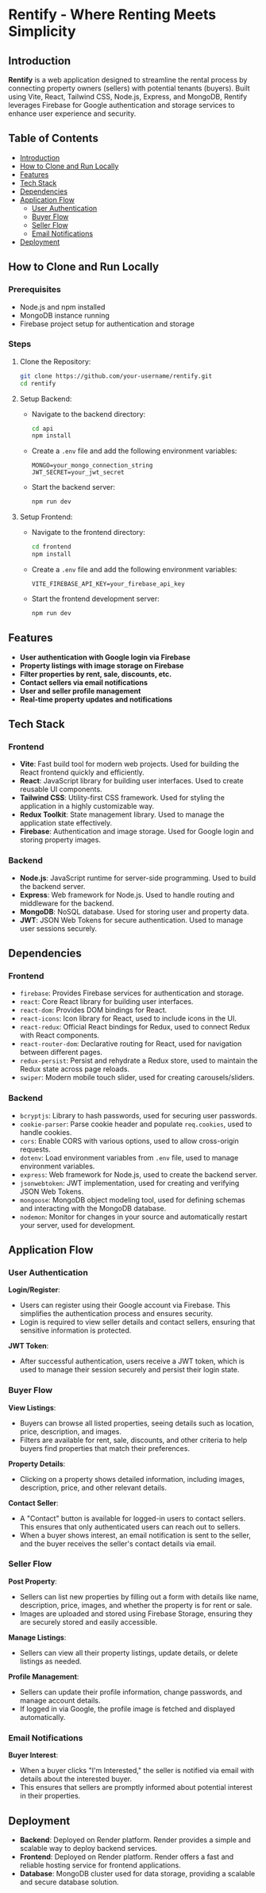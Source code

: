# Rentify - Where Renting Meets Simplicity

## Introduction

**Rentify** is a web application designed to streamline the rental process by connecting property owners (sellers) with potential tenants (buyers). Built using Vite, React, Tailwind CSS, Node.js, Express, and MongoDB, Rentify leverages Firebase for Google authentication and storage services to enhance user experience and security.

## Table of Contents

- [Introduction](#introduction)
- [How to Clone and Run Locally](#how-to-clone-and-run-locally)
- [Features](#features)
- [Tech Stack](#tech-stack)
- [Dependencies](#dependencies)
- [Application Flow](#application-flow)
  - [User Authentication](#user-authentication)
  - [Buyer Flow](#buyer-flow)
  - [Seller Flow](#seller-flow)
  - [Email Notifications](#email-notifications)
- [Deployment](#deployment)

## How to Clone and Run Locally

### Prerequisites

- Node.js and npm installed
- MongoDB instance running
- Firebase project setup for authentication and storage

### Steps

1. Clone the Repository:
    ```bash
    git clone https://github.com/your-username/rentify.git
    cd rentify
    ```

2. Setup Backend:
    - Navigate to the backend directory:
      ```bash
      cd api
      npm install
      ```
    - Create a `.env` file and add the following environment variables:
      ```
      MONGO=your_mongo_connection_string
      JWT_SECRET=your_jwt_secret
      ```
    - Start the backend server:
      ```bash
      npm run dev
      ```

3. Setup Frontend:
    - Navigate to the frontend directory:
      ```bash
      cd frontend
      npm install
      ```
    - Create a `.env` file and add the following environment variables:
      ```
      VITE_FIREBASE_API_KEY=your_firebase_api_key
      ```
    - Start the frontend development server:
      ```bash
      npm run dev
      ```

## Features

- **User authentication with Google login via Firebase**
- **Property listings with image storage on Firebase**
- **Filter properties by rent, sale, discounts, etc.**
- **Contact sellers via email notifications**
- **User and seller profile management**
- **Real-time property updates and notifications**

## Tech Stack

### Frontend

- **Vite**: Fast build tool for modern web projects. Used for building the React frontend quickly and efficiently.
- **React**: JavaScript library for building user interfaces. Used to create reusable UI components.
- **Tailwind CSS**: Utility-first CSS framework. Used for styling the application in a highly customizable way.
- **Redux Toolkit**: State management library. Used to manage the application state effectively.
- **Firebase**: Authentication and image storage. Used for Google login and storing property images.

### Backend

- **Node.js**: JavaScript runtime for server-side programming. Used to build the backend server.
- **Express**: Web framework for Node.js. Used to handle routing and middleware for the backend.
- **MongoDB**: NoSQL database. Used for storing user and property data.
- **JWT**: JSON Web Tokens for secure authentication. Used to manage user sessions securely.

## Dependencies

### Frontend

- `firebase`: Provides Firebase services for authentication and storage.
- `react`: Core React library for building user interfaces.
- `react-dom`: Provides DOM bindings for React.
- `react-icons`: Icon library for React, used to include icons in the UI.
- `react-redux`: Official React bindings for Redux, used to connect Redux with React components.
- `react-router-dom`: Declarative routing for React, used for navigation between different pages.
- `redux-persist`: Persist and rehydrate a Redux store, used to maintain the Redux state across page reloads.
- `swiper`: Modern mobile touch slider, used for creating carousels/sliders.

### Backend

- `bcryptjs`: Library to hash passwords, used for securing user passwords.
- `cookie-parser`: Parse cookie header and populate `req.cookies`, used to handle cookies.
- `cors`: Enable CORS with various options, used to allow cross-origin requests.
- `dotenv`: Load environment variables from `.env` file, used to manage environment variables.
- `express`: Web framework for Node.js, used to create the backend server.
- `jsonwebtoken`: JWT implementation, used for creating and verifying JSON Web Tokens.
- `mongoose`: MongoDB object modeling tool, used for defining schemas and interacting with the MongoDB database.
- `nodemon`: Monitor for changes in your source and automatically restart your server, used for development.

## Application Flow

### User Authentication

**Login/Register**:
- Users can register using their Google account via Firebase. This simplifies the authentication process and ensures security.
- Login is required to view seller details and contact sellers, ensuring that sensitive information is protected.

**JWT Token**:
- After successful authentication, users receive a JWT token, which is used to manage their session securely and persist their login state.

### Buyer Flow

**View Listings**:
- Buyers can browse all listed properties, seeing details such as location, price, description, and images.
- Filters are available for rent, sale, discounts, and other criteria to help buyers find properties that match their preferences.

**Property Details**:
- Clicking on a property shows detailed information, including images, description, price, and other relevant details.

**Contact Seller**:
- A "Contact" button is available for logged-in users to contact sellers. This ensures that only authenticated users can reach out to sellers.
- When a buyer shows interest, an email notification is sent to the seller, and the buyer receives the seller's contact details via email.

### Seller Flow

**Post Property**:
- Sellers can list new properties by filling out a form with details like name, description, price, images, and whether the property is for rent or sale.
- Images are uploaded and stored using Firebase Storage, ensuring they are securely stored and easily accessible.

**Manage Listings**:
- Sellers can view all their property listings, update details, or delete listings as needed.

**Profile Management**:
- Sellers can update their profile information, change passwords, and manage account details.
- If logged in via Google, the profile image is fetched and displayed automatically.

### Email Notifications

**Buyer Interest**:
- When a buyer clicks "I'm Interested," the seller is notified via email with details about the interested buyer.
- This ensures that sellers are promptly informed about potential interest in their properties.

## Deployment

- **Backend**: Deployed on Render platform. Render provides a simple and scalable way to deploy backend services.
- **Frontend**: Deployed on Render platform. Render offers a fast and reliable hosting service for frontend applications.
- **Database**: MongoDB cluster used for data storage, providing a scalable and secure database solution.

